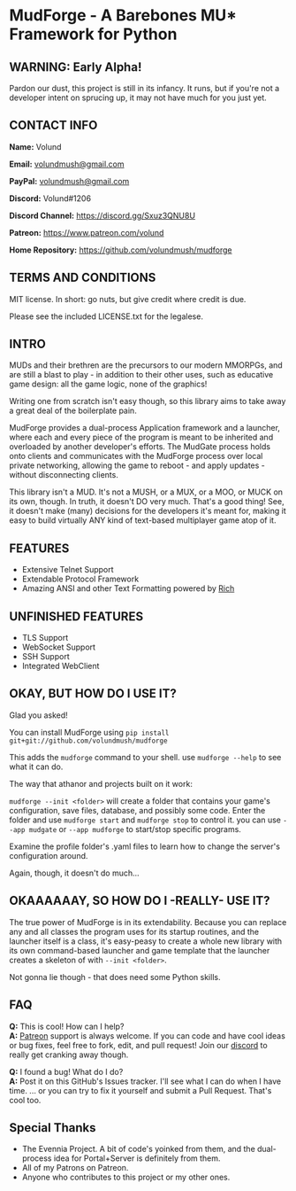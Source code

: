 # MudForge - A Barebones MU* Framework for Python

## WARNING: Early Alpha!
Pardon our dust, this project is still in its infancy. It runs, but if you're not a developer intent on sprucing up, it may not have much for you just yet.

## CONTACT INFO
**Name:** Volund

**Email:** volundmush@gmail.com

**PayPal:** volundmush@gmail.com

**Discord:** Volund#1206  

**Discord Channel:** https://discord.gg/Sxuz3QNU8U

**Patreon:** https://www.patreon.com/volund

**Home Repository:** https://github.com/volundmush/mudforge

## TERMS AND CONDITIONS

MIT license. In short: go nuts, but give credit where credit is due.

Please see the included LICENSE.txt for the legalese.

## INTRO
MUDs and their brethren are the precursors to our modern MMORPGs, and are still a blast to play - in addition to their other uses, such as educative game design: all the game logic, none of the graphics!

Writing one from scratch isn't easy though, so this library aims to take away a great deal of the boilerplate pain.

MudForge provides a dual-process Application framework and a launcher, where each and every piece of the program is meant to be inherited and overloaded by another developer's efforts. The MudGate process holds onto clients and communicates with the MudForge process over local private networking, allowing the game to reboot - and apply updates - without disconnecting clients.

This library isn't a MUD. It's not a MUSH, or a MUX, or a MOO, or MUCK on its own, though. In truth, it doesn't DO very much. That's a good thing! See, it doesn't make (many) decisions for the developers it's meant for, making it easy to build virtually ANY kind of text-based multiplayer game atop of it.

## FEATURES
  * Extensive Telnet Support
  * Extendable Protocol Framework
  * Amazing ANSI and other Text Formatting powered by [Rich](https://github.com/willmcgugan/rich)

## UNFINISHED FEATURES
  * TLS Support
  * WebSocket Support
  * SSH Support
  * Integrated WebClient


## OKAY, BUT HOW DO I USE IT?
Glad you asked!

You can install MudForge using ```pip install git+git://github.com/volundmush/mudforge```

This adds the `mudforge` command to your shell. use `mudforge --help` to see what it can do.

The way that athanor and projects built on it work:

`mudforge --init <folder>` will create a folder that contains your game's configuration, save files, database, and possibly some code. Enter the folder and use `mudforge start` and `mudforge stop` to control it. you can use `--app mudgate` or `--app mudforge` to start/stop specific programs.

Examine the profile folder's .yaml files to learn how to change the server's configuration around.

Again, though, it doesn't do much...

## OKAAAAAAY, SO HOW DO I -REALLY- USE IT?
The true power of MudForge is in its extendability. Because you can replace any and all classes the program uses for its startup routines, and the launcher itself is a class, it's easy-peasy to create a whole new library with its own command-based launcher and game template that the launcher creates a skeleton of with `--init <folder>`.

Not gonna lie though - that does need some Python skills.


## FAQ 
  __Q:__ This is cool! How can I help?  
  __A:__ [Patreon](https://www.patreon.com/volund) support is always welcome. If you can code and have cool ideas or bug fixes, feel free to fork, edit, and pull request! Join our [discord](https://discord.gg/Sxuz3QNU8U) to really get cranking away though.

  __Q:__ I found a bug! What do I do?  
  __A:__ Post it on this GitHub's Issues tracker. I'll see what I can do when I have time. ... or you can try to fix it yourself and submit a Pull Request. That's cool too.

## Special Thanks
  * The Evennia Project. A bit of code's yoinked from them, and the dual-process idea for Portal+Server is definitely from them.
  * All of my Patrons on Patreon.
  * Anyone who contributes to this project or my other ones.
